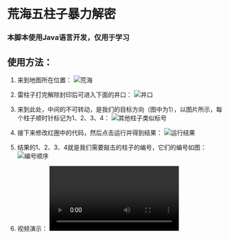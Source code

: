 # 荒海五柱子暴力解密 #
### 本脚本使用Java语言开发，仅用于学习 ###
## 使用方法： ##
1. 来到地图所在位置：
![荒海](./READMI/map1.png)

2. 雷柱子打完解除封印后可进入下面的井口：
    ![井口](http://m.qpic.cn/psc?/V53OAaRX3m2sk02sdg7W3asknC0UrczJ/ruAMsa53pVQWN7FLK88i5vCT6U53DA6*AHWIRJ4dtBIHlYH6EFDb8.cNthUVzXws83sI*Imu8IfqRkbnBVOYFCGFjcLRZzdZiN4zykz9chM!/b&bo=CAcqAwAAAAADh4Q!&rf=viewer_4&t=5)

3. 来到此处，中间的不可转动，是我们的目标方向（图中为1），以图片所示，每个柱子顺时针标记为1、2、3、4：
    ![其他柱子类似标号](http://m.qpic.cn/psc?/V53OAaRX3m2sk02sdg7W3asknC0UrczJ/ruAMsa53pVQWN7FLK88i5vCT6U53DA6*AHWIRJ4dtBLaMghfUh6jZ74cHhG6hUkoH5z8YI.MT6reWEuRsuY7Nk8jZcvgOeNYNHLqx6902xI!/b&bo=CAcqAwAAAAADd3Q!&rf=viewer_4&t=5)

4. 接下来修改红圈中的代码，然后点击运行并得到结果：
    ![运行结果](http://m.qpic.cn/psc?/V53OAaRX3m2sk02sdg7W3asknC0UrczJ/ruAMsa53pVQWN7FLK88i5vCT6U53DA6*AHWIRJ4dtBIuqvRF6OSkDPSia1DtpvzzBZuaET4LM28zknJ8luNRPhfDROZr.oab2RjAkBfheqg!/b&bo=jwTLAgAAAAADF3A!&rf=viewer_4&t=5)

5. 结果的1、2、3、4就是我们需要敲击的柱子的编号，它们的编号如图：
    ![编号顺序](http://m.qpic.cn/psc?/V53OAaRX3m2sk02sdg7W3asknC0UrczJ/ruAMsa53pVQWN7FLK88i5sC8uodrF0Y5B0i1hHJp0WymHomr*6poJMaVaEwLvY3NCdnX340qaXPNzBkF8FoD0N.ciNRBkqJiOH9ogFMg6Cc!/b&bo=CAcqAwAAAAADd3Q!&rf=viewer_4&t=5)

6. 视频演示：
<video url="https://photovideo.photo.qq.com/1075_0b53v3qepmabpqadhpnqozrtflqei6lace2a.f0.mp4?dis_k=aced13e4f431f5dc0ab258ad5840dba1&dis_t=1672574251&vuin=2967557176&owner=Mjk2NzU1NzE3Ng==">视频不可用<video>
